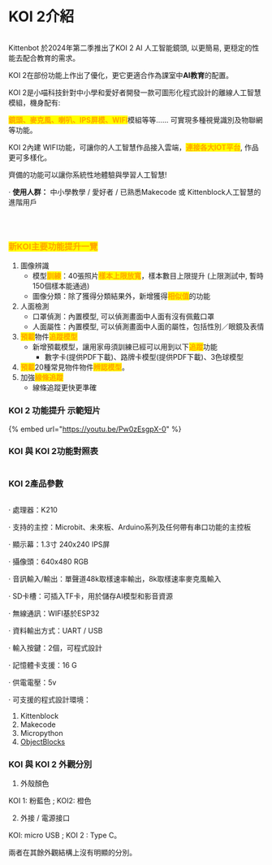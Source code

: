 # KOI 2介紹

<figure><img src="../../.gitbook/assets/orange1.webp" alt=""><figcaption></figcaption></figure>

Kittenbot 於2024年第二季推出了KOI 2 AI 人工智能鏡頭, 以更簡易, 更穏定的性能去配合教育的需求。

KOI 2在部份功能上作出了優化，更它更適合作為課室中**AI教育**的配置。



KOI 2是小喵科技針對中小學和愛好者開發一款可圖形化程式設計的離線人工智慧模組，機身配有:

<mark style="color:orange;">**鏡頭、麥克風、喇叭、IPS屏模、WIFI**</mark>模組等等…… 可實現多種視覺識別及物聯網等功能。



KOI 2內建 WIFI功能，可讓你的人工智慧作品接入雲端，<mark style="color:orange;">**連接各大IOT平台**</mark>, 作品更可多樣化。

齊備的功能可以讓你系統性地體驗與學習人工智慧!

· **使用人群：** 中小學教學 / 愛好者 / 已熟悉Makecode 或 Kittenblock人工智慧的進階用戶

<div>

<figure><img src="../../.gitbook/assets/orange2.webp" alt=""><figcaption></figcaption></figure>

 

<figure><img src="../../.gitbook/assets/orange3.webp" alt=""><figcaption></figcaption></figure>

 

<figure><img src="../../.gitbook/assets/orange5.webp" alt=""><figcaption></figcaption></figure>

</div>

### <mark style="color:orange;">新KOI主要功能提升一覽</mark>

1. 圖像辨識
   * 模型<mark style="color:orange;">**訓練**</mark>：40張照片<mark style="color:orange;">**樣本上限放寬**</mark>，樣本數目上限提升 (上限測試中, 暫時150個樣本能通過)
   * 圖像分類：除了獲得分類結果外，新增獲得<mark style="color:orange;">**相似值**</mark>的功能
2. 人面檢測
   * 口罩偵測：內置模型,  可以偵測畫面中人面有沒有佩戴口罩
   * 人面屬性：內置模型, 可以偵測畫面中人面的屬性，包括性別／眼鏡及表情
3. <mark style="color:orange;">**預載**</mark>物件<mark style="color:orange;">**追蹤模型**</mark>
   * 新增預載模型，讓用家毋須訓練已經可以用到以下<mark style="color:orange;">**追蹤**</mark>功能
     * 數字卡(提供PDF下載)、路牌卡模型(提供PDF下載)、3色球模型
4. <mark style="color:orange;">**預載**</mark>20種常見物件物件<mark style="color:orange;">**辨認模型**</mark>。
5. 加強<mark style="color:orange;">**線條追蹤**</mark>
   * 線條追蹤更快更準確

### KOI 2 功能提升 示範短片

{% embed url="https://youtu.be/Pw0zEsgpX-0" %}

### KOI 與 KOI 2功能對照表

<figure><img src="../../.gitbook/assets/koi新舊功能對照2.png" alt=""><figcaption></figcaption></figure>

### KOI 2產品參數

<figure><img src="../../.gitbook/assets/specs.png" alt=""><figcaption></figcaption></figure>

· 處理器：K210

· 支持的主控：Microbit、未來板、Arduino系列及任何帶有串口功能的主控板

· 顯示幕：1.3寸 240x240 IPS屏

· 攝像頭：640x480 RGB

· 音訊輸入/輸出：單聲道48k取樣速率輸出，8k取樣速率麥克風輸入

· SD卡槽：可插入TF卡，用於儲存AI模型和影音資源

· 無線通訊：WIFI基於ESP32

· 資料輸出方式：UART / USB

· 輸入按鍵：2個，可程式設計

· 記憶體卡支援：16 G

· 供電電壓：5v

· 可支援的程式設計環境：

1. Kittenblock
2. Makecode
3. Micropython
4. [ObjectBlocks](https://www.objectblocks.cc/)

### KOI 與 KOI 2 外觀分別

1. 外殼顏色&#x20;

&#x20;        KOI 1: 粉藍色 ; KOI2: 橙色

2. 外接 / 電源接口

&#x20;        KOI: micro USB  ; KOI 2 : Type C。

兩者在其餘外觀結構上沒有明顯的分別。

<figure><img src="../../.gitbook/assets/typec.png" alt=""><figcaption></figcaption></figure>

